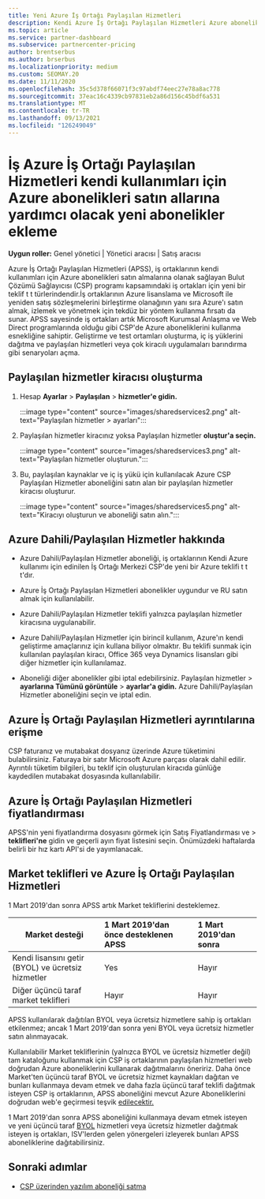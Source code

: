```yaml
---
title: Yeni Azure İş Ortağı Paylaşılan Hizmetleri
description: Kendi Azure İş Ortağı Paylaşılan Hizmetleri Azure abonelikleri satın almak ve Azure'ın satın alma, izleme ve yönetmeye uygun bir yöntemine sahip olmak için azure aboneliklerini kullanma.
ms.topic: article
ms.service: partner-dashboard
ms.subservice: partnercenter-pricing
author: brentserbus
ms.author: brserbus
ms.localizationpriority: medium
ms.custom: SEOMAY.20
ms.date: 11/11/2020
ms.openlocfilehash: 35c5d378f66071f3c97abdf74eec27e78a8ac778
ms.sourcegitcommit: 37eac16c4339cb97831eb2a86d156c45bdf6a531
ms.translationtype: MT
ms.contentlocale: tr-TR
ms.lasthandoff: 09/13/2021
ms.locfileid: "126249049"
---
```

# <a name="add-azure-partner-shared-services-so-partners-can-buy-azure-subscriptions-for-their-own-use"></a>İş Azure İş Ortağı Paylaşılan Hizmetleri kendi kullanımları için Azure abonelikleri satın allarına yardımcı olacak yeni abonelikler ekleme

**Uygun roller:** Genel yönetici | Yönetici aracısı | Satış aracısı

Azure İş Ortağı Paylaşılan Hizmetleri (APSS), iş ortaklarının kendi kullanımları için Azure abonelikleri satın almalarına olanak sağlayan Bulut Çözümü Sağlayıcısı (CSP) programı kapsamındaki iş ortakları için yeni bir teklif t t türlerindendir.İş ortaklarının Azure lisanslama ve Microsoft ile yeniden satış sözleşmelerini birleştirme olanağının yanı sıra Azure'ı satın almak, izlemek ve yönetmek için tekdüz bir yöntem kullanma fırsatı da sunar. APSS sayesinde iş ortakları artık Microsoft Kurumsal Anlaşma ve Web Direct programlarında olduğu gibi CSP'de Azure aboneliklerini kullanma esnekliğine sahiptir. Geliştirme ve test ortamları oluşturma, iç iş yüklerini dağıtma ve paylaşılan hizmetleri veya çok kiracılı uygulamaları barındırma gibi senaryoları açma.  

## <a name="create-the-shared-services-tenant"></a>Paylaşılan hizmetler kiracısı oluşturma

1. Hesap **Ayarlar**  >  **Paylaşılan**  >  **hizmetler'e gidin.**

   :::image type="content" source="images/sharedservices2.png" alt-text="Paylaşılan hizmetler > ayarları":::

2. Paylaşılan hizmetler kiracınız yoksa Paylaşılan hizmetler **oluştur'a seçin.**

   :::image type="content" source="images/sharedservices3.png" alt-text="Paylaşılan hizmetler oluşturun.":::

3. Bu, paylaşılan kaynaklar ve iç iş yükü için kullanılacak Azure CSP Paylaşılan Hizmetler aboneliğini satın alan bir paylaşılan hizmetler kiracısı oluşturur.

   :::image type="content" source="images/sharedservices5.png" alt-text="Kiracıyı oluşturun ve aboneliği satın alın.":::

## <a name="about-the-azure--internalshared-services-offer"></a>Azure Dahili/Paylaşılan Hizmetler hakkında

- Azure Dahili/Paylaşılan Hizmetler aboneliği, iş ortaklarının Kendi Azure kullanımı için edinilen İş Ortağı Merkezi CSP'de yeni bir Azure teklifi t t t'dır.

- Azure İş Ortağı Paylaşılan Hizmetleri abonelikler uygundur ve RU satın almak için kullanılabilir.

- Azure Dahili/Paylaşılan Hizmetler teklifi yalnızca paylaşılan hizmetler kiracısına uygulanabilir.

- Azure Dahili/Paylaşılan Hizmetler için birincil kullanım, Azure'ın kendi geliştirme amaçlarınız için kullana biliyor olmaktır. Bu teklifi sunmak için kullanılan paylaşılan kiracı, Office 365 veya Dynamics lisansları gibi diğer hizmetler için kullanılamaz.

- Aboneliği diğer abonelikler gibi iptal edebilirsiniz. Paylaşılan hizmetler   >  **ayarlarına Tümünü görüntüle**  >  **ayarlar'a gidin.** Azure Dahili/Paylaşılan Hizmetler aboneliğini seçin ve iptal edin.

## <a name="accessing-azure-partner-shared-services-consumption-details"></a>Azure İş Ortağı Paylaşılan Hizmetleri ayrıntılarına erişme

CSP faturanız ve mutabakat dosyanız üzerinde Azure tüketimini bulabilirsiniz. Faturaya bir satır Microsoft Azure parçası olarak dahil edilir. Ayrıntılı tüketim bilgileri, bu teklif için oluşturulan kiracıda günlüğe kaydedilen mutabakat dosyasında kullanılabilir.

## <a name="azure-partner-shared-services-pricing"></a>Azure İş Ortağı Paylaşılan Hizmetleri fiyatlandırması

APSS'nin yeni fiyatlandırma dosyasını görmek için Satış Fiyatlandırması ve  >  **teklifleri'ne** gidin ve geçerli ayın fiyat listesini seçin. Önümüzdeki haftalarda belirli bir hız kartı API'si de yayımlanacak.

## <a name="marketplace-offers-and-azure-partner-shared-services"></a>Market teklifleri ve Azure İş Ortağı Paylaşılan Hizmetleri

1 Mart 2019'dan sonra APSS artık Market tekliflerini desteklemez.

|**Market desteği**   |**1 Mart 2019'dan önce desteklenen APSS**|**1 Mart 2019'dan sonra**|
|---------------------------|:----------------------------|:-------------------|
|Kendi lisansını getir (BYOL) ve ücretsiz hizmetler   | Yes   | Hayır|
|Diğer üçüncü taraf market teklifleri   | Hayır   |Hayır|

APSS kullanılarak dağıtılan BYOL veya ücretsiz hizmetlere sahip iş ortakları etkilenmez; ancak 1 Mart 2019'dan sonra yeni BYOL veya ücretsiz hizmetler satın alınmayacak.

Kullanılabilir Market tekliflerinin (yalnızca BYOL ve ücretsiz hizmetler değil) tam kataloğunu kullanmak için CSP iş ortaklarının paylaşılan hizmetleri web doğrudan Azure aboneliklerini kullanarak dağıtmalarını öneririz.  Daha önce Market'ten üçüncü taraf BYOL ve ücretsiz hizmet kaynakları dağıtan ve bunları kullanmaya devam etmek ve daha fazla üçüncü taraf teklifi dağıtmak isteyen CSP iş ortaklarının, APSS aboneliğini mevcut Azure Aboneliklerini doğrudan web'e geçirmesi teşvik [edilecektir.](/azure/cloud-solution-provider/migration/migration#migrating-existing-azure-subscriptions)

1 Mart 2019'dan sonra APSS aboneliğini kullanmaya devam etmek isteyen ve yeni üçüncü taraf [BYOL](https://azuremarketplace.microsoft.com/marketplace/apps?filters=byol) hizmetleri veya ücretsiz hizmetler dağıtmak isteyen iş ortakları, ISV'lerden gelen yönergeleri izleyerek bunları APSS aboneliklerine dağıtabilirsiniz.

## <a name="next-steps"></a>Sonraki adımlar

- [CSP üzerinden yazılım aboneliği satma](csp-software-subscriptions.md)